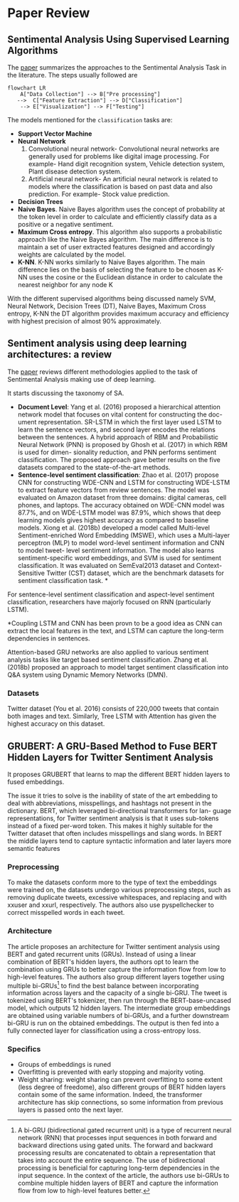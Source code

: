 # Paper Review 

## Sentimental Analysis Using Supervised Learning Algorithms 

The [paper](https://ieeexplore.ieee.org/stamp/stamp.jsp?tp=&arnumber=9990320) summarizes the approaches to the Sentimental Analysis Task in the literature.
The steps usually followed are
```mermaid
flowchart LR
    A["Data Collection"] --> B["Pre processing"]
   -->  C["Feature Extraction"] --> D["Classification"]
    --> E["Visualization"] --> F["Testing"]
```

The models mentioned for the `classification` tasks are:
- **Support Vector Machine**
- **Neural Network**
    1. Convolutional neural network-
    Convolutional neural networks are generally used for problems like digital image processing. For example- Hand digit recognition system, Vehicle detection system, Plant disease detection system.
    2. Artificial neural network-
    An artificial neural network is related to models where the classification is based on past data and also prediction. For example- Stock value prediction.
- **Decision Trees**
- **Naive Bayes**. Naive Bayes algorithm uses the concept of probability at the token level in order to calculate and efficiently classify data as a positive or a negative sentiment.
- **Maximum Cross entropy**.
This algorithm also supports a probabilistic approach like the Naive Bayes algorithm. The main difference is to maintain a set of user extracted features designed and accordingly weights are calculated by the model. 
- **K-NN**.
K-NN works similarly to Naive Bayes algorithm. The main difference lies on the basis of selecting the feature to be chosen as K-NN uses the cosine or the Euclidean distance in order to calculate the nearest neighbor for any node K

With the different supervised algorithms being discussed namely SVM, Neural Network, Decision Trees (DT), Naive Bayes, Maximum Cross entropy, K-NN the DT algorithm provides maximum accuracy and efficiency with highest precision of almost 90% approximately.


## Sentiment analysis using deep learning architectures: a review
The [paper](https://www.semanticscholar.org/paper/Sentiment-analysis-using-deep-learning-a-review-Yadav-Vishwakarma/b1e25e6dcf66029952b4f925c81848c04c97f2b6) reviews different methodologies applied to the task of Sentimental Analysis making use of deep learning.

It starts discussing the taxonomy of SA. 
- **Document Level**: Yang et al. (2016) proposed a hierarchical attention network model that focuses on vital content for constructing the doc- ument representation. SR-LSTM in which the first layer used LSTM to learn the sentence vectors, and second layer encodes the relations between the sentences. A hybrid approach of RBM and Probabilistic Neural Network (PNN) is proposed by Ghosh et al. (2017) in which RBM is used for dimen- sionality reduction, and PNN performs sentiment classification. The proposed approach gave better results on the five datasets compared to the state-of-the-art methods.
- **Sentence-level sentiment classification**: 
Zhao et al. (2017) propose CNN for constructing WDE-CNN and LSTM for constructing WDE-LSTM to extract feature vectors from review sentences. The model was evaluated on Amazon dataset from three domains: digital cameras, cell phones, and laptops. The accuracy obtained on WDE-CNN model was 87.7%, and on WDE-LSTM model was 87.9%, which shows that deep learning models gives highest accuracy as compared to baseline models. Xiong et al. (2018b) developed a model called Multi-level Sentiment-enriched Word Embedding (MSWE), which uses a Multi-layer perceptron (MLP) to model word-level sentiment information and CNN to model tweet- level sentiment information. The model also learns sentiment-specific word embeddings, and SVM is used for sentiment classification. It was evaluated on SemEval2013 dataset and Context-Sensitive Twitter (CST) dataset, which are the benchmark datasets for sentiment classification task. *

For sentence-level sentiment classification and aspect-level sentiment classification, researchers have majorly focused on RNN (particularly LSTM).

*Coupling LSTM and CNN has been provn to be a good idea as CNN can extract the local features in the text, and LSTM can capture the long-term dependencies in sentences.

Attention-based GRU networks are also applied to various sentiment analysis tasks like target based sentiment classification. Zhang et al. (2018b) proposed an approach to model target sentiment classification into Q&A system using Dynamic Memory Networks (DMN).

### **Datasets**
Twitter dataset (You et al. 2016) consists of 220,000 tweets that contain both images and text. Similarly, Tree LSTM with Attention has given the highest accuracy on this dataset.

## GRUBERT: A GRU-Based Method to Fuse BERT Hidden Layers for Twitter Sentiment Analysis

It proposes GRUBERT that learns to map the different BERT hidden layers to fused embeddings.

The issue it tries to solve is the inability of state of the art embedding to deal with abbreviations, misspellings, and hashtags not present in the dictionary.
BERT, which leveraged bi-directional transformers for lan- guage representations, for Twitter sentiment analysis is that it uses sub-tokens instead of a fixed per-word token. This makes it highly suitable for the Twitter dataset that often includes misspellings and slang words. In BERT the middle layers tend to capture syntactic information and later layers more semantic features

### Preprocessing
 To make the datasets conform more to the type of text the embeddings were trained on, the datasets undergo various preprocessing steps, such as removing duplicate tweets, excessive whitespaces, and replacing <user> and <url> with xxuser and xxurl, respectively. The authors also use pyspellchecker to correct misspelled words in each tweet.

 ### Architecture
 The article proposes an architecture for Twitter sentiment analysis using BERT and gated recurrent units (GRUs). Instead of using a linear combination of BERT's hidden layers, the authors opt to learn the combination using GRUs to better capture the information flow from low to high-level features. The authors also group different layers together using multiple bi-GRUs[^1] to find the best balance between incorporating information across layers and the capacity of a single bi-GRU. The tweet is tokenized using BERT's tokenizer, then run through the BERT-base-uncased model, which outputs 12 hidden layers. The intermediate group embeddings are obtained using variable numbers of bi-GRUs, and a further downstream bi-GRU is run on the obtained embeddings. The output is then fed into a fully connected layer for classification using a cross-entropy loss.

###  Specifics
- Groups of embeddings is runed
- Overfitting is prevented with early stopping and majority voting. 
- Weight sharing:  weight sharing can prevent overfitting to some extent (less degree of freedome), also different groups of BERT hidden layers contain some of the same information. Indeed, the transformer architecture has skip connections, so some information from previous layers is passed onto the next layer. 



[^1]: A bi-GRU (bidirectional gated recurrent unit) is a type of recurrent neural network (RNN) that processes input sequences in both forward and backward directions using gated units. The forward and backward processing results are concatenated to obtain a representation that takes into account the entire sequence. The use of bidirectional processing is beneficial for capturing long-term dependencies in the input sequence. In the context of the article, the authors use bi-GRUs to combine multiple hidden layers of BERT and capture the information flow from low to high-level features better.

